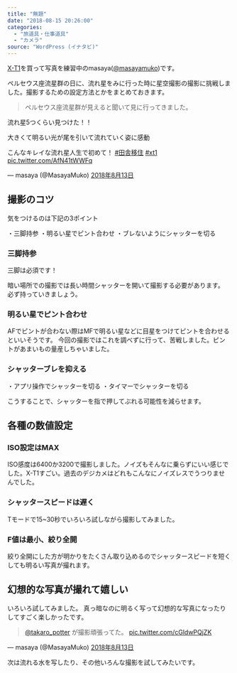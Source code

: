 ```yaml
---
title: "無題"
date: "2018-08-15 20:26:00"
categories:
  - "旅道具・仕事道具"
  - "カメラ"
source: "WordPress (イナタビ)"
---
```


[X-T1](https://masayamuko.com/xt1-2018/)を買って写真を練習中のmasaya([@masayamuko](https://twitter.com/MasayaMuko))です。

ペルセウス座流星群の日に、流れ星をみに行った時に星空撮影の撮影に挑戦しました。撮影するための設定方法とかをまとめておきます。

> ペルセウス座流星群が見えると聞いて見に行ってきました。

流れ星5つくらい見つけた！！

大きくて明るい光が尾を引いて流れていく姿に感動

こんなキレイな流れ星人生で初めて！ [#田舎移住](https://twitter.com/hashtag/%E7%94%B0%E8%88%8E%E7%A7%BB%E4%BD%8F?src=hash&ref_src=twsrc%5Etfw) [#xt1](https://twitter.com/hashtag/xt1?src=hash&ref_src=twsrc%5Etfw) [pic.twitter.com/AfN41tWWFq](https://t.co/AfN41tWWFq)

— masaya (@MasayaMuko) [2018年8月13日](https://twitter.com/MasayaMuko/status/1029029327973695490?ref_src=twsrc%5Etfw)

## 撮影のコツ

気をつけるのは下記の3ポイント

・三脚持参
・明るい星でピント合わせ
・ブレないようにシャッターを切る

### 三脚持参

三脚は必須です！

暗い場所での撮影では長い時間シャッターを開いて撮影する必要があります。
必ず持っていきましょう。

### 明るい星でピント合わせ

AFでピントが合わない際はMFで明るい星などに目星をつけてピントを合わせるといいそうです。
今回の撮影ではこれを調べずに行って、苦戦しました。ピントがあまいもの量産しちゃいました。

### シャッターブレを抑える

・アプリ操作でシャッターを切る
・タイマーでシャッターを切る

こうすることで、シャッターを指で押してぶれる可能性を減らせます。

## 各種の数値設定

### ISO設定はMAX

ISO感度は6400か3200で撮影しました。ノイズもそんなに乗らずにいい感じでした。X-T1すごい。過去のデジカメはどれもこんなにノイズレスでうつりませんでした。

### シャッタースピードは遅く

Tモードで15~30秒でいろいろ試しながら撮影してみました。

### F値は最小、絞り全開

絞り全開にした方が明かりをたくさん取り込めるのでシャッタースピードを短くしても明るい写真が撮れます。

## 幻想的な写真が撮れて嬉しい

いろいろ試してみました。
真っ暗なのに明るく写って幻想的な写真になったりしてすごく楽しかったです。

> [@takaro_potter](https://twitter.com/takaro_potter?ref_src=twsrc%5Etfw) が撮影頑張ってた。 [pic.twitter.com/cGldwPQjZK](https://t.co/cGldwPQjZK)

— masaya (@MasayaMuko) [2018年8月13日](https://twitter.com/MasayaMuko/status/1029030137252130817?ref_src=twsrc%5Etfw)

次は流れる水を写したり、その他いろんな撮影を試してみたいです。